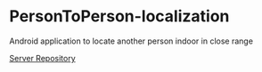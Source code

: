 # PersonToPerson-localization
Android application to locate another person indoor in close range

[Server Repository](https://github.com/ItamarShDev/p2p-gcm-server)
